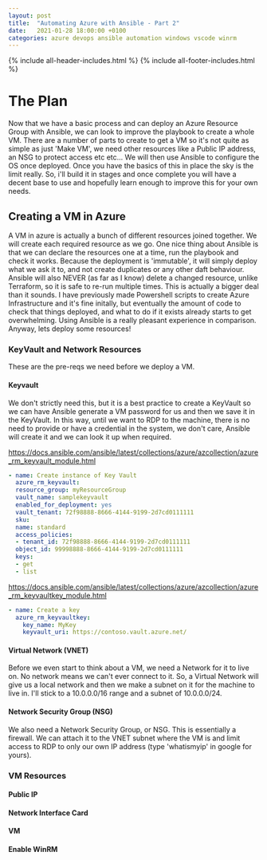 ```yaml
---
layout: post
title:  "Automating Azure with Ansible - Part 2"
date:   2021-01-28 18:00:00 +0100
categories: azure devops ansible automation windows vscode winrm
---
```


{% include all-header-includes.html %}
{% include all-footer-includes.html %}


# The Plan

Now that we have a basic process and can deploy an Azure Resource Group with Ansible, we can look to improve the playbook to create a whole VM. There are a number of parts to create to get a VM so it's not quite as simple as just 'Make VM', we need other resources like a Public IP address, an NSG to protect access etc etc... We will then use Ansible to configure the OS once deployed. Once you have the basics of this in place the sky is the limit really. So, i'll build it in stages and once complete you will have a decent base to use and hopefully learn enough to improve this for your own needs.

## Creating a VM in Azure

A VM in azure is actually a bunch of different resources joined together. We will create each required resource as we go. One nice thing about Ansible is that we can declare the resources one at a time, run the playbook and check it works. Because the deployment is 'immutable', it will simply deploy what we ask it to, and not create duplicates or any other daft behaviour. Ansible will also NEVER (as far as I know) delete a changed  resource, unlike Terraform, so it is safe to re-run multiple times. This is actually a bigger deal than it sounds. I have previously made Powershell scripts to create Azure Infrastructure and it's fine initally, but eventually the amount of code to check that things deployed, and what to do if it exists already starts to get overwhelming. Using Ansible is a really pleasant experience in comparison. Anyway, lets deploy some resources!

### KeyVault and Network Resources

These are the pre-reqs we need before we deploy a VM. 

#### Keyvault

We don't strictly need this, but it is a best practice to create a KeyVault so we can have Ansible generate a VM password for us and then we save it in the KeyVault. In this way, until we want to RDP to the machine, there is no need to provide or have a credential in the system, we don't care, Ansible will create it and we can look it up when required.


https://docs.ansible.com/ansible/latest/collections/azure/azcollection/azure_rm_keyvault_module.html

```yaml
- name: Create instance of Key Vault
  azure_rm_keyvault:
  resource_group: myResourceGroup
  vault_name: samplekeyvault
  enabled_for_deployment: yes
  vault_tenant: 72f98888-8666-4144-9199-2d7cd0111111
  sku:
  name: standard
  access_policies:
  - tenant_id: 72f98888-8666-4144-9199-2d7cd0111111
  object_id: 99998888-8666-4144-9199-2d7cd0111111
  keys:
  - get
  - list
```

https://docs.ansible.com/ansible/latest/collections/azure/azcollection/azure_rm_keyvaultkey_module.html

```yaml
- name: Create a key
  azure_rm_keyvaultkey:
    key_name: MyKey
    keyvault_uri: https://contoso.vault.azure.net/
```

#### Virtual Network (VNET)

Before we even start to think about a VM, we need a Network for it to live on. No network means we can't ever connect to it. So, a Virtual Network will give us a local network and then we make a subnet on it for the machine to live in. I'll stick to a 10.0.0.0/16 range and a subnet of 10.0.0.0/24.

#### Network Security Group (NSG)

We also need a Network Security Group, or NSG. This is essentially a firewall. We can attach it to the VNET subnet where the VM is and limit access to RDP to only our own IP address (type 'whatismyip' in google for yours).

### VM Resources

#### Public IP

#### Network Interface Card

#### VM 

#### Enable WinRM

